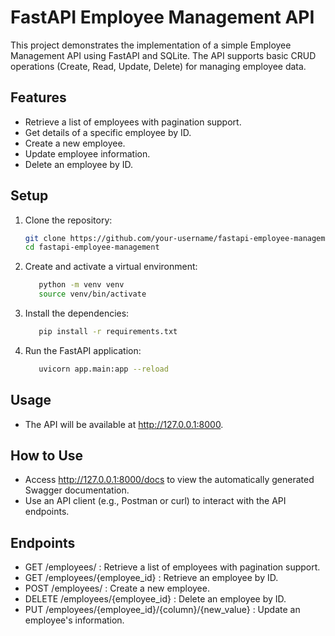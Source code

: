 # FastAPI Employee Management API

This project demonstrates the implementation of a simple Employee Management API using FastAPI and SQLite. The API supports basic CRUD operations (Create, Read, Update, Delete) for managing employee data.

## Features

- Retrieve a list of employees with pagination support.
- Get details of a specific employee by ID.
- Create a new employee.
- Update employee information.
- Delete an employee by ID.

## Setup

1. Clone the repository:

   ```bash
   git clone https://github.com/your-username/fastapi-employee-management.git
   cd fastapi-employee-management
   ```
2. Create and activate a virtual environment:
   ```bash
      python -m venv venv
      source venv/bin/activate
   ```
3. Install the dependencies:
   ```bash
      pip install -r requirements.txt
   ```
4. Run the FastAPI application:
   ```bash
      uvicorn app.main:app --reload
   ```

## Usage

- The API will be available at http://127.0.0.1:8000.

## How to Use

- Access http://127.0.0.1:8000/docs to view the automatically generated Swagger documentation.
- Use an API client (e.g., Postman or curl) to interact with the API endpoints.

## Endpoints

- GET /employees/ : Retrieve a list of employees with pagination support.
- GET /employees/{employee_id} : Retrieve an employee by ID.
- POST /employees/ : Create a new employee.
- DELETE /employees/{employee_id} : Delete an employee by ID.
- PUT /employees/{employee_id}/{column}/{new_value} : Update an employee's information.


